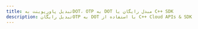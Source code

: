 ---title: تبدیل پاورپوینت بهDOT، OTP به DOT مبدل رایگان یا C++ SDKdescription: تبدیل رایگانOTP به DOT با استفاده از C++ Cloud APIs & SDK. همچنین اسناد Microsoft PowerPoint را در Cloud ایجاد، ویرایش و رندر کنید.---